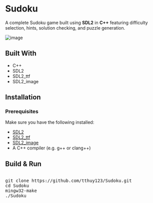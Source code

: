 # Sudoku
A complete Sudoku game built using **SDL2** in **C++** featuring difficulty selection, hints, solution checking, and puzzle generation.

![image](https://github.com/user-attachments/assets/b11d8f1b-0ff7-4773-a6ad-67b7b70b13b9)
## Built With

- C++
- SDL2
- SDL2_ttf
- SDL2_image

## Installation

### Prerequisites

Make sure you have the following installed:

- [SDL2](https://github.com/libsdl-org/SDL)
- [SDL2_ttf](https://github.com/libsdl-org/SDL_ttf)
- [SDL2_image](https://github.com/libsdl-org/SDL_image)
- A C++ compiler (e.g. g++ or clang++)

## Build & Run
<pre lang="bash"> 
git clone https://github.com/tthuy123/Sudoku.git
cd Sudoku
mingw32-make
./Sudoku
  
